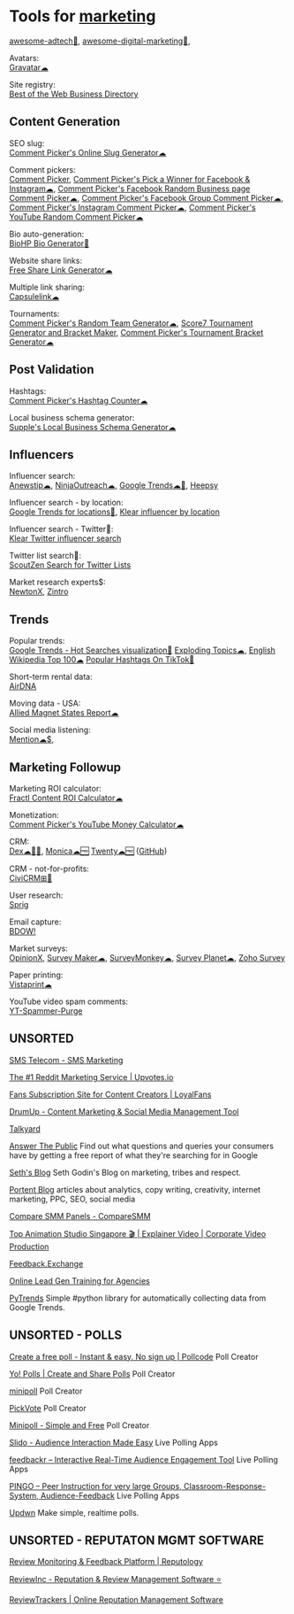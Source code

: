 
# Tools for [marketing](https://gainedin.site/marketing/)

[awesome-adtech💩](https://github.com/AirGrid/awesome-adtech),
[awesome-digital-marketing💩](https://github.com/paulbradish/awesome-digital-marketing),

Avatars:  
[Gravatar☁](https://en.gravatar.com/)

Site registry:  
[Best of the Web Business Directory](https://botw.org/)

## Content Generation

SEO slug:  
[Comment Picker's Online Slug Generator☁](https://commentpicker.com/slugify.php)

Comment pickers:  
[Comment Picker](https://commentpicker.com/),
[Comment Picker's Pick a Winner for Facebook & Instagram☁](https://commentpicker.com/facebook-instagram.php),
[Comment Picker's Facebook Random Business page Comment Picker☁](https://commentpicker.com/facebook-business.php),
[Comment Picker's Facebook Group Comment Picker☁](https://commentpicker.com/facebook-groups.php),
[Comment Picker's Instagram Comment Picker☁](https://commentpicker.com/business-instagram.php),
[Comment Picker's YouTube Random Comment Picker☁](https://commentpicker.com/youtube.php)

Bio auto-generation:  
[BioHP Bio Generator🎰](https://tools.highperformr.ai/bio-generator)

Website share links:  
[Free Share Link Generator☁](https://www.websiteplanet.com/webtools/sharelink/)

Multiple link sharing:  
[Capsulelink☁](https://capsulelink.com/)

Tournaments:  
[Comment Picker's Random Team Generator☁](https://commentpicker.com/team-generator.php),
[Score7 Tournament Generator and Bracket Maker](https://www.score7.io/),
[Comment Picker's Tournament Bracket Generator☁](https://commentpicker.com/tournament-bracket-generator.php)

## Post Validation

Hashtags:  
[Comment Picker's Hashtag Counter☁](https://commentpicker.com/hashtag-counter.php)

Local business schema generator:  
[Supple's Local Business Schema Generator☁](https://supple.com.au/tools/local-business-schema-generator/)

## Influencers

Influencer search:  
[Anewstip☁](https://anewstip.com/),
[NinjaOutreach☁](https://ninjaoutreach.com/),
[Google Trends☁🧛](https://trends.google.com/),
[Heepsy](https://www.heepsy.com/)

Influencer search - by location:  
[Google Trends for locations🧛](https://mashups.appb.in/google-trend-mashup),
[Klear influencer by location](https://klear.com/free-tools/find-influencers-by-location)

Influencer search - Twitter🧛:  
[Klear Twitter influencer search](https://klear.com/free-tools/find-twitter-influencers)

Twitter list search🧛:  
[ScoutZen Search for Twitter Lists](https://www.scoutzen.com/twitter-lists/search)

Market research experts$:  
[NewtonX](https://www.newtonx.com/),
[Zintro](https://www.zintro.com/)

## Trends

Popular trends:  
[Google Trends - Hot Searches visualization🧛](https://trends.google.com/trends/hottrends/visualize)
[Exploding Topics☁](https://explodingtopics.com/),
[English Wikipedia Top 100☁](https://top.hatnote.com/)
[Popular Hashtags On TikTok🧛](https://ads.tiktok.com/business/creativecenter/inspiration/)

Short-term rental data:  
[AirDNA](https://www.airdna.co/)

Moving data - USA:  
[Allied Magnet States Report☁](https://www.allied.com/migration-map)

Social media listening:  
[Mention☁$](https://mention.com/),

## Marketing Followup

Marketing ROI calculator:  
[Fractl Content ROI Calculator☁](http://frac.tl/content-roi-calc/)

Monetization:  
[Comment Picker's YouTube Money Calculator☁](https://commentpicker.com/youtube-money-calculator.php)

CRM:  
[Dex☁🍎🤖](https://getdex.com/),
[Monica☁🆓](https://github.com/monicahq/monica)
[Twenty☁🆓](https://twenty.com/) ([GitHub](https://github.com/twentyhq/twenty))

CRM - not-for-profits:  
[CiviCRM⊞🐧](https://civicrm.org/)

User research:  
[Sprig](https://sprig.com/)

Email capture:  
[BDOW!](https://bdow.com/)

Market surveys:  
[OpinionX](https://www.opinionx.co/),
[Survey Maker☁](https://www.survey-maker.com/),
[SurveyMonkey☁](https://www.surveymonkey.com/),
[Survey Planet☁](https://surveyplanet.com/),
[Zoho Survey](https://www.zoho.com/survey/)

Paper printing:  
[Vistaprint☁](https://www.vistaprint.com/)

YouTube video spam comments:  
[YT-Spammer-Purge](https://github.com/ThioJoe/YT-Spammer-Purge)

## UNSORTED

[SMS Telecom - SMS Marketing](https://sms-telecom.com/)

[The #1 Reddit Marketing Service | Upvotes.io](https://upvotes.io/)

[Fans Subscription Site for Content Creators | LoyalFans](https://www.loyalfans.com/)

[DrumUp - Content Marketing & Social Media Management Tool](https://drumup.io/)

[Talkyard](https://www.talkyard.io/)

[Answer The Public](https://answerthepublic.com/)
Find out what questions and queries your consumers have by getting a free report of what they're searching for in Google

[Seth's Blog](https://seths.blog)
Seth Godin's Blog on marketing, tribes and respect.

[Portent Blog](https://www.portent.com/blog)
articles about analytics, copy writing, creativity, internet marketing, PPC, SEO, social media

[Compare SMM Panels - CompareSMM](https://www.comparesmm.com/smm-panels)

[Top Animation Studio Singapore 🎬 | Explainer Video | Corporate Video Production](https://gramvideos.com/)

[Feedback.Exchange](https://feedback.exchange/)

[Online Lead Gen Training for Agencies](https://folyo.me/blog/)

[PyTrends](https://github.com/GeneralMills/pytrends)
Simple #python library for automatically collecting data from Google Trends.

## UNSORTED - POLLS

[Create a free poll - Instant & easy. No sign up | Pollcode](https://pollcode.com/)
Poll Creator

[Yo! Polls | Create and Share Polls](https://www.yopolls.com/)
Poll Creator

[minipoll](https://minipoll.co/)
Poll Creator

[PickVote](https://pickvote.web.app/)
Poll Creator

[Minipoll - Simple and Free](https://minipoll.co/)
Poll Creator

[Slido - Audience Interaction Made Easy](https://www.slido.com/)
Live Polling Apps

[feedbackr – Interactive Real-Time Audience Engagement Tool](https://www.feedbackr.io/)
Live Polling Apps

[PINGO – Peer Instruction for very large Groups, Classroom-Response-System, Audience-Feedback](https://trypingo.com/)
Live Polling Apps

[Updwn](http://updwn.co/)
Make simple, realtime polls.

## UNSORTED - REPUTATON MGMT SOFTWARE

[Review Monitoring & Feedback Platform | Reputology](https://www.reputology.com/)

[ReviewInc - Reputation & Review Management Software ⭐](https://reviewinc.com/)

[ReviewTrackers | Online Reputation Management Software](https://www.reviewtrackers.com/)

